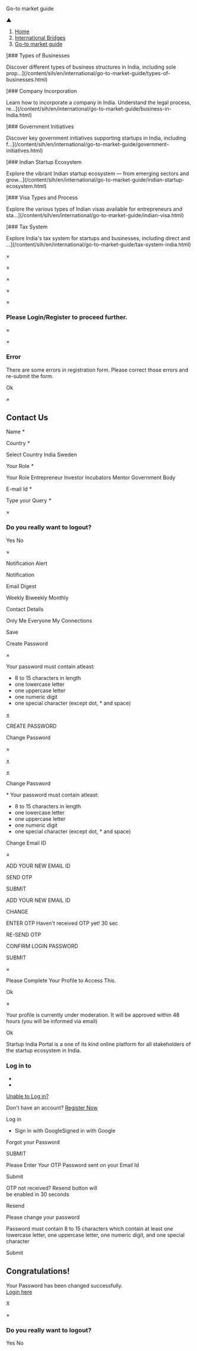














Go\-to market guide


























▲






1. [Home](/content/sih/en/home-page.html)
2. [International Bridges](/content/sih/en/international.html)
3. [Go\-to market guide](/content/sih/en/international/go-to-market-guide.html)
















[### Types of Businesses


Discover different types of business structures in India, including sole prop...](/content/sih/en/international/go-to-market-guide/types-of-businesses.html)


[### Company Incorporation


Learn how to incorporate a company in India. Understand the legal process, re...](/content/sih/en/international/go-to-market-guide/business-in-India.html)


[### Government Initiatives


Discover key government initiatives supporting startups in India, including f...](/content/sih/en/international/go-to-market-guide/government-initiatives.html)


[### Indian Startup Ecosystem


Explore the vibrant Indian startup ecosystem — from emerging sectors and grow...](/content/sih/en/international/go-to-market-guide/indian-startup-ecosystem.html)


[### Visa Types and Process


Explore the various types of Indian visas available for entrepreneurs and sta...](/content/sih/en/international/go-to-market-guide/indian-visa.html)


[### Tax System


Explore India's tax system for startups and businesses, including direct and ...](/content/sih/en/international/go-to-market-guide/tax-system-india.html)

















×













×













×













×












×



### Please Login/Register to proceed further.









×
 








×
 



### Error


 There are some errors in registration form. Please correct those errors and re\-submit the form.
 
Ok











×




Contact Us
----------





Name
 *\** 




Country
 *\**


Select Country
India
Sweden





Your Role
 *\**


Your Role
Entrepreneur
Investor
Incubators
Mentor
Government Body





E\-mail Id
 *\**




Type your Query
 *\**


























×



### Do you really want to logout?




Yes
No








×





Notification Alert
 



Notification














Email Digest



Weekly
 Biweekly
 Monthly
 








Contact Details 



Only Me
 Everyone
 My Connections
 












Save











 Create Password
 

×





Your password must contain atleast:


* 8 to 15 characters in length
* one lowercase letter
* one uppercase letter
* one numeric digit
* one special character (except dot, \* and space)







[×](#)





















 CREATE PASSWORD
 















 Change Password
 
×








[×](#)




[×](#)






















 Change Password
 




\* Your password must contain atleast:


* 8 to 15 characters in length
* one lowercase letter
* one uppercase letter
* one numeric digit
* one special character (except dot, \* and space)














 Change Email ID
 
×
















ADD YOUR NEW EMAIL ID

SEND OTP





 SUBMIT
 





ADD YOUR NEW EMAIL ID


CHANGE





ENTER OTP
Haven't received OTP yet! 30 sec




RE\-SEND OTP






CONFIRM LOGIN PASSWORD






 SUBMIT
 












×



 Please Complete Your Profile to
 Access This.

 Ok











×


 Your profile is currently under moderation. It will be approved within 48 hours (you will be informed via email)
 

Ok







  





















 Startup India Portal is a one of its kind online platform for all stakeholders of the startup ecosystem in India.
 



### Log in to


* 
* 




























[Unable to Log in?](#)




 Don't have an account?  [Register Now](https://www.startupindia.gov.in/bhaskar/register)













Log in

* Sign in with GoogleSigned in with Google







Forgot your Password









SUBMIT





Please Enter Your OTP Password sent on your Email Id









Submit



 OTP not received? Resend button will   
 be
 enabled in
 30
 seconds
 


Resend




Please change your password










 Password must contain 8 to 15 characters which contain at
 least one lowercase letter, one uppercase letter, one numeric digit, and one
 special character
 








Submit




Congratulations!
----------------



 Your Password has been changed successfully.   
[Login here](#)












X










×



### Do you really want to logout?




Yes
No






